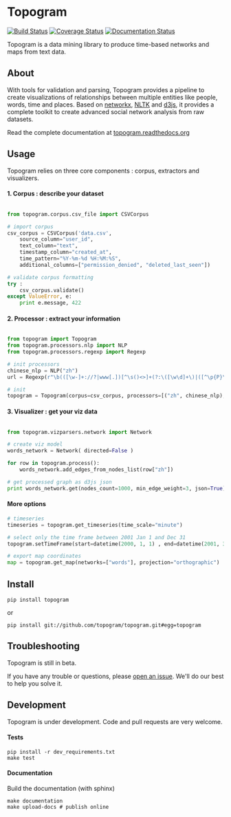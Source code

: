 # Topogram 

[![Build Status](https://travis-ci.org/topogram/topogram.svg?branch=master)](https://travis-ci.org/topogram/topogram)  [![Coverage Status](https://coveralls.io/repos/topogram/topogram/badge.svg?branch=master)](https://coveralls.io/r/topogram/topogram?branch=master) [![Documentation Status](https://readthedocs.org/projects/topogram/badge/?version=latest)](https://readthedocs.org/projects/topogram/?badge=latest)
<!-- [ ![Codeship Status for topogram/topogram](https://codeship.com/projects/2255a810-f8c9-0132-7d84-76682d16c2d4/status?branch=master)](https://codeship.com/projects/86696) -->


Topogram is a data mining library to produce time-based networks and maps from text data. 


## About

With tools for validation and parsing, Topogram provides a pipeline to create visualizations of relationships between multiple entities like people, words, time and places. Based on [networkx](http://netwokx.readthedocs.org), [NLTK](http://www.nltk.org) and [d3js](http://d3js.org), it provides a complete toolkit to create advanced social network analysis from raw datasets. 

Read the complete documentation at [topogram.readthedocs.org](http://topogram.readthedocs.org)


## Usage

Topogram relies on three core components : corpus, extractors  and visualizers.

#### 1. Corpus : describe your dataset

```python

from topogram.corpus.csv_file import CSVCorpus 

# import corpus
csv_corpus = CSVCorpus('data.csv',
    source_column="user_id",
    text_column="text",
    timestamp_column="created_at",
    time_pattern="%Y-%m-%d %H:%M:%S",
    additional_columns=["permission_denied", "deleted_last_seen"])

# validate corpus formatting
try :
    csv_corpus.validate()
except ValueError, e:
    print e.message, 422

```

#### 2. Processor : extract your information

```python

from topogram import Topogram
from topogram.processors.nlp import NLP
from topogram.processors.regexp import Regexp

# init processors
chinese_nlp = NLP("zh")
url = Regexp(r"\b(([\w-]+://?|www[.])[^\s()<>]+(?:\([\w\d]+\)|([^\p{P}\s]|/)))")

# init 
topogram = Topogram(corpus=csv_corpus, processors=[("zh", chinese_nlp), ("urls", url)])
```

#### 3. Visualizer : get your viz data

```python

from topogram.vizparsers.network import Network

# create viz model
words_network = Network( directed=False )

for row in topogram.process():
    words_network.add_edges_from_nodes_list(row["zh"])

# get processed graph as d3js json
print words_network.get(nodes_count=1000, min_edge_weight=3, json=True)
```

#### More options

```python
# timeseries
timeseries = topogram.get_timeseries(time_scale="minute")

# select only the time frame between 2001 Jan 1 and Dec 31
topogram.setTimeFrame(start=datetime(2000, 1, 1) , end=datetime(2001, 31, 12))

# export map coordinates
map = topogram.get_map(networks=["words"], projection="orthographic")
```

## Install

    pip install topogram

or 

    pip install git://github.com/topogram/topogram.git#egg=topogram

## Troubleshooting

Topogram is still in beta. 

If you have any trouble or questions, please [open an issue](https://github.com/topogram/topogram/issues). We'll do our best to help you solve it. 

## Development

Topogram is under development. Code and pull requests are very welcome.

#### Tests

    pip install -r dev_requirements.txt 
    make test

#### Documentation

Build the documentation (with sphinx)

    make documentation 
    make upload-docs # publish online 
